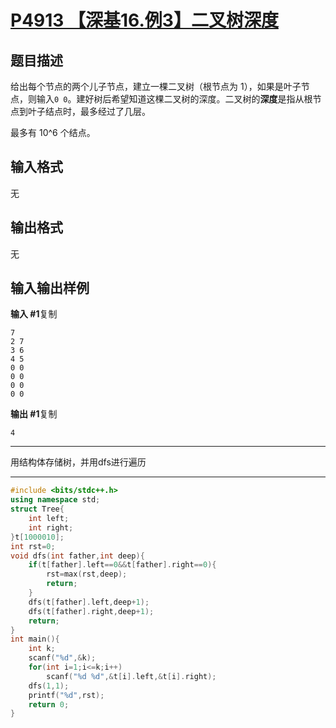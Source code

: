 # [P4913 【深基16.例3】二叉树深度](https://www.luogu.com.cn/problem/P4913)

## 题目描述

给出每个节点的两个儿子节点，建立一棵二叉树（根节点为 1），如果是叶子节点，则输入`0 0`。建好树后希望知道这棵二叉树的深度。二叉树的**深度**是指从根节点到叶子结点时，最多经过了几层。

最多有 10^6 个结点。

## 输入格式

无

## 输出格式

无

## 输入输出样例

**输入 #1**复制

```
7
2 7
3 6
4 5
0 0
0 0
0 0
0 0
```

**输出 #1**复制

```
4
```



***

用结构体存储树，并用dfs进行遍历

***



```c++
#include <bits/stdc++.h>
using namespace std;
struct Tree{
	int left;
	int right;
}t[1000010];
int rst=0;
void dfs(int father,int deep){
	if(t[father].left==0&&t[father].right==0){
		rst=max(rst,deep);
		return;
	}
	dfs(t[father].left,deep+1);
	dfs(t[father].right,deep+1);
	return;
}
int main(){
    int k;
    scanf("%d",&k);
    for(int i=1;i<=k;i++)
    	scanf("%d %d",&t[i].left,&t[i].right);
    dfs(1,1);
    printf("%d",rst);
    return 0;
}
```

